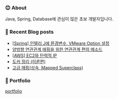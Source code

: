 ### 😊 About 
Java, Spring, Database에 관심이 많은 초보 개발자입니다.


### 📕 Recent Blog posts
<!-- BLOG-POST-LIST:START -->
- [[Spring] 인텔리 J에 환경변수, VMware Option 설정](https://kingpiggylab.tistory.com/359)
- [양방향 연관관계 매핑을 위한 연관관계 편의 메소드](https://kingpiggylab.tistory.com/358)
- [[AWS] EC2와 탄력적 IP](https://kingpiggylab.tistory.com/357)
- [도커 정리 &lpar;이론편&rpar;](https://kingpiggylab.tistory.com/356)
- [고급 매핑&lpar;상속, Mapped Superclass&rpar;](https://kingpiggylab.tistory.com/355)
<!-- BLOG-POST-LIST:END -->

### 📄 Portfolio

<a href="https://bit.ly/3mNbb0w" target="_blank">portfolio</a>

<!--
**HoonDragonite/HoonDragonite** is a ✨ _special_ ✨ repository because its `README.md` (this file) appears on your GitHub profile.

Here are some ideas to get you started:

- 🔭 I’m currently working on ...
- 🌱 I’m currently learning ...
- 👯 I’m looking to collaborate on ...
- 🤔 I’m looking for help with ...
- 💬 Ask me about ...
- 📫 How to reach me: ...
- 😄 Pronouns: ...
- ⚡ Fun fact: ...
-->
